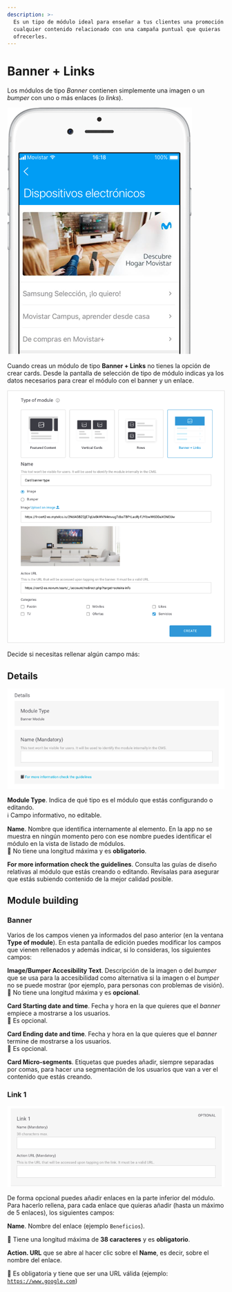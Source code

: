 ```yaml
---
description: >-
  Es un tipo de módulo ideal para enseñar a tus clientes una promoción o
  cualquier contenido relacionado con una campaña puntual que quieras
  ofrecerles.
---
```


# Banner + Links

Los módulos de tipo _Banner_ contienen simplemente una imagen o un _bumper_ con uno o más enlaces \(o _links_\).

![](../../.gitbook/assets/banner_links1.png)

Cuando creas un módulo de tipo **Banner + Links** no tienes la opción de crear cards. Desde la pantalla de selección de tipo de módulo indicas ya los datos necesarios para crear el módulo con el banner y un enlace. 

![Datos necesarios para crear un modulo de tipo Banner + Links](../../.gitbook/assets/banner_type.png)

Decide si necesitas rellenar algún campo más:

## Details

![](../../.gitbook/assets/image%20%2813%29.png)

**Module Type**. Indica de qué tipo es el módulo que estás configurando o editando.  
 ℹ Campo informativo, no editable.

**Name**. Nombre que identifica internamente al elemento. En la app no se muestra en ningún momento pero con ese nombre puedes identificar el módulo en la vista de listado de módulos.  
🔅 No tiene una longitud máxima y es **obligatorio**.‌

**For more information check the guidelines**. Consulta las guías de diseño relativas al módulo que estás creando o editando. Revísalas para asegurar que estás subiendo contenido de la mejor calidad posible.

## Module building

### Banner

Varios de los campos vienen ya informados del paso anterior \(en la ventana **Type of module**\). En esta pantalla de edición puedes modificar los campos que vienen rellenados y además indicar, si lo consideras, los siguientes campos:

**Image/Bumper Accesibility Text**. Descripción de la imagen o del _bumper_ que se usa para la accesibilidad como alternativa si la imagen o el _bumper_ no se puede mostrar \(por ejemplo, para personas con problemas de visión\).  
🔅 No tiene una longitud máxima y es **opcional**.

**Card Starting date and time**. Fecha y hora en la que quieres que el _banner_ empiece a mostrarse a los usuarios.   
🔅  Es opcional.

**Card Ending date and time**. Fecha y hora en la que quieres que el _banner_ termine de mostrarse a los usuarios.  
🔅 Es opcional.

**Card Micro-segments**. Etiquetas que puedes añadir, siempre separadas por comas, para hacer una segmentación de los usuarios que van a ver el contenido que estás creando.

### Link 1

![](../../.gitbook/assets/image%20%2877%29.png)

De forma opcional puedes añadir enlaces en la parte inferior del módulo. Para hacerlo rellena, para cada enlace que quieras añadir \(hasta un máximo de 5 enlaces\), los siguientes campos:

**Name**. Nombre del enlace \(ejemplo `Beneficios`\).

🔅 Tiene una longitud máxima de **38 caracteres** y es **obligatorio**.

**Action. URL** que se abre al hacer clic sobre el **Name**, es decir, sobre el nombre del enlace.

🔅 Es obligatoria y tiene que ser una URL válida \(ejemplo: [`https://www.google.com`](https://www.google.com)\)

